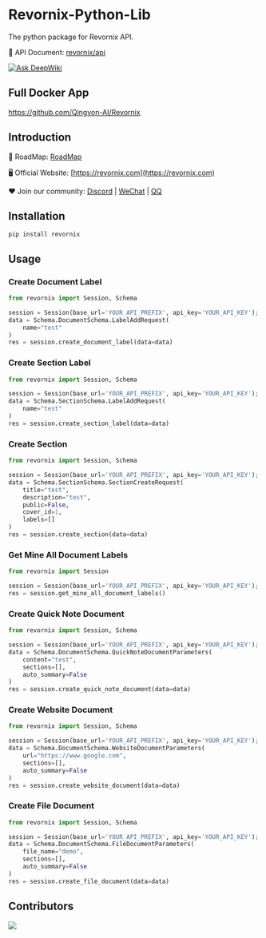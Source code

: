 # Revornix-Python-Lib

The python package for Revornix API.

📕 API Document: [revornix/api](https://revornix.com/en/docs/features/api)

[![Ask DeepWiki](https://deepwiki.com/badge.svg)](https://deepwiki.com/Qingyon-AI/Revornix)

## Full Docker App

https://github.com/Qingyon-AI/Revornix

## Introduction

🚀 RoadMap: [RoadMap](https://huaqinda.notion.site/RoadMap-224bbdbfa03380fabd7beda0b0337ea3)

🖥️ Official Website: [https://revornix.com](https://revornix.com)

❤️ Join our community: [Discord](https://discord.com/invite/3XZfz84aPN) | [WeChat](https://github.com/Qingyon-AI/Revornix/discussions/1#discussioncomment-13638435) | [QQ](https://github.com/Qingyon-AI/Revornix/discussions/1#discussioncomment-13638435)

## Installation

```shell
pip install revornix
```

## Usage

### Create Document Label

```python
from revornix import Session, Schema

session = Session(base_url='YOUR_API_PREFIX', api_key='YOUR_API_KEY');
data = Schema.DocumentSchema.LabelAddRequest(
    name="test"
)
res = session.create_document_label(data=data)
```

### Create Section Label

```python
from revornix import Session, Schema

session = Session(base_url='YOUR_API_PREFIX', api_key='YOUR_API_KEY');
data = Schema.SectionSchema.LabelAddRequest(
    name="test"
)
res = session.create_section_label(data=data)
```

### Create Section

```python
from revornix import Session, Schema

session = Session(base_url='YOUR_API_PREFIX', api_key='YOUR_API_KEY');
data = Schema.SectionSchema.SectionCreateRequest(
    title="test",
    description="test",
    public=False,
    cover_id=1,
    labels=[]
)
res = session.create_section(data=data)
```

### Get Mine All Document Labels

```python
from revornix import Session

session = Session(base_url='YOUR_API_PREFIX', api_key='YOUR_API_KEY');
res = session.get_mine_all_document_labels()
```

### Create Quick Note Document

```python
from revornix import Session, Schema

session = Session(base_url='YOUR_API_PREFIX', api_key='YOUR_API_KEY');
data = Schema.DocumentSchema.QuickNoteDocumentParameters(
    content="test",
    sections=[],
    auto_summary=False
)
res = session.create_quick_note_document(data=data)
```

### Create Website Document

```python
from revornix import Session, Schema

session = Session(base_url='YOUR_API_PREFIX', api_key='YOUR_API_KEY');
data = Schema.DocumentSchema.WebsiteDocumentParameters(
    url="https://www.google.com",
    sections=[],
    auto_summary=False
)
res = session.create_website_document(data=data)
```

### Create File Document

```python
from revornix import Session, Schema

session = Session(base_url='YOUR_API_PREFIX', api_key='YOUR_API_KEY');
data = Schema.DocumentSchema.FileDocumentParameters(
    file_name="demo",
    sections=[],
    auto_summary=False
)
res = session.create_file_document(data=data)
```

## Contributors

<a href="https://github.com/Qingyon-AI/Revornx/graphs/contributors">
  <img src="https://contrib.rocks/image?repo=Qingyon-AI/Revornix" />
</a>
